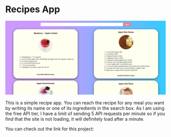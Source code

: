 # Recipes App

![Preview](src/ex..png)

This is a simple recipe app. You can reach the recipe for any meal you want by writing its name or one of its ingredients in the search box.
As I am using the free API tier, I have a limit of sending 5 API requests per minute so if you find that the site is not loading, it will definitely load after a minute.

You can check out the link for this project: 

